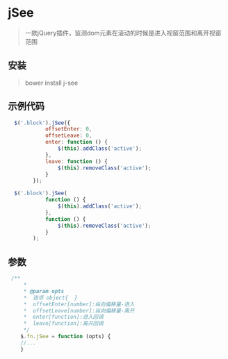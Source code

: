 # jSee

> 一款jQuery插件，监测dom元素在滚动的时候是进入视窗范围和离开视窗范围

 
 
## 安装

> bower install j-see


## 示例代码
~~~ javascript
  $('.block').jSee({
            offsetEnter: 0,
            offsetLeave: 0,
            enter: function () {
                $(this).addClass('active');
            },
            leave: function () {
                $(this).removeClass('active');
            }
        });
~~~

~~~ javascript
  $('.block').jSee(
            function () {
                $(this).addClass('active');
            },
            function () {
                $(this).removeClass('active');
            }
        );
~~~


## 参数
~~~ javascript
 /**
     *
     * @param opts
     *  选项 object{  }
     *  offsetEnter[number]:纵向偏移量-进入
     *  offsetLeave[number]:纵向偏移量-离开
     *  enter[function]:进入回调
     *  leave[function]:离开回调
     */
    $.fn.jSee = function (opts) {
    //...
    }
~~~


 
 
